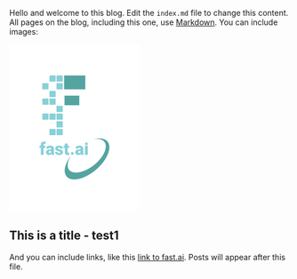 Hello and welcome to this blog. Edit the `index.md` file to change this content. All pages on the blog, including this one, use [Markdown](https://guides.github.com/features/mastering-markdown/). You can include images:

![Image of fast.ai logo](images/logo.png)

## This is a title - test1

And you can include links, like this [link to fast.ai](https://www.fast.ai). Posts will appear after this file. 
